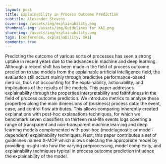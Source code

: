 ```yaml
---
layout: post
title: Explainability in Process Outcome Prediction
subtitle: Alexander Stevens
cover-img: /assets/img/explainability.png
thumbnail-img: /assets/img/Guidelines for XAI.png
share-img: /assets/img/explainability.png
tags: [conference, explainability, XAI]
comments: true
---
```


Predicting the outcome of various sorts of processes has seen a strong uptake in recent years
due to the advances in machine and deep learning. Although a recent shift has been made in
the field of process outcome prediction to use models from the explainable artificial intelligence
field, the evaluation still occurs mainly through predictive performance-based metrics, thus not
accounting for the explainability, actionability, and implications of the results of the models. This
paper addresses explainability through the properties interpretability and faithfulness in the field
of process outcome prediction. We introduce metrics to analyse these properties along the main
dimensions of (business) process data: the event, case, and control flow attributes. This allows
comparing inherently created explanations with post-hoc explanations techniques, for which we
benchmark seven classifiers on thirteen real-life events logs covering a range of transparent and
non-transparent machine learning and deep learning models complemented with post-hoc (modelagnostic
or model-dependent) explainability techniques. Next, this paper contributes a set of
guidelines named X-MOP which allows selecting the appropriate model by providing insight into
how the varying preprocessing, model complexity, and explainability techniques typical in process
outcome prediction influence the explainability of the model.
